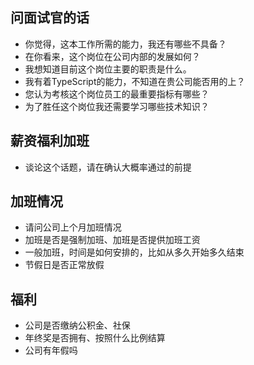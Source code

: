 ## 问面试官的话
- 你觉得，这本工作所需的能力，我还有哪些不具备？
- 在你看来，这个岗位在公司内部的发展如何？
- 我想知道目前这个岗位主要的职责是什么。
- 我有着TypeScript的能力，不知道在贵公司能否用的上？
- 您认为考核这个岗位员工的最重要指标有哪些？
- 为了胜任这个岗位我还需要学习哪些技术知识？

## 薪资福利加班
- 谈论这个话题，请在确认大概率通过的前提

## 加班情况
- 请问公司上个月加班情况
- 加班是否是强制加班、加班是否提供加班工资
- 一般加班，时间是如何安排的，比如从多久开始多久结束
- 节假日是否正常放假

## 福利
- 公司是否缴纳公积金、社保
- 年终奖是否拥有、按照什么比例结算
- 公司有年假吗
